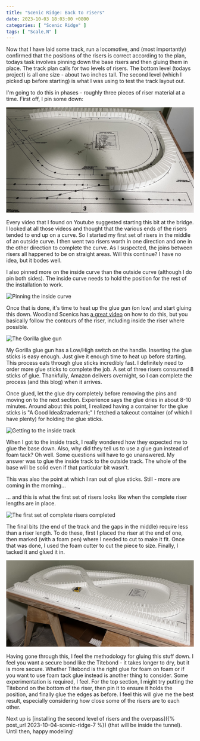 ```yaml
---
title: "Scenic Ridge: Back to risers"
date: 2023-10-03 18:03:00 +0800
categories: [ "Scenic Ridge" ]
tags: [ "Scale,N" ]
---
```


Now that I have laid some track, run a locomotive, and (most importantly) confirmed that the positions of the risers is correct according to the plan, todays task involves pinning down the base risers and then gluing them in place. The track plan calls for two levels of risers.  The bottom level (todays project) is all one size - about two inches tall.  The second level (which I picked up before starting) is what I was using to test the track layout out.

I'm going to do this in phases - roughly three pieces of riser material at a time.  First off, I pin some down:

![The first set of risers pinned down](/assets/2023/1002/img1.jpg)

Every video that I found on Youtube suggested starting this bit at the bridge. I looked at all those videos and thought that the various ends of the risers tended to end up on a curve.  So I started my first set of risers in the middle of an outside curve.  I then went two risers worth in one direction and one in the other direction to complete the curve.  As I suspected, the joins between risers all happened to be on straight areas.  Will this continue?  I have no idea, but it bodes well.

I also pinned more on the inside curve than the outside curve (although I do pin both sides).  The inside curve needs to hold the position for the rest of the installation to work.

![Pinning the inside curve](/assets/2023/1002/img2.jpg)

Once that is done, it's time to heat up the glue gun (on low) and start gluing this down.  Woodland Scenics has [a great video](https://www.youtube.com/watch?v=UqSYNabQl6I) on how to do this, but you basically follow the contours of the riser, including inside the riser where possible.

![The Gorilla glue gun](/assets/2023/1002/img3.jpg)

My Gorilla glue gun has a Low/High switch on the handle.  Inserting the glue sticks is easy enough.  Just give it enough time to heat up before starting. This process eats through glue sticks incredibly fast.  I definitely need to order more glue sticks to complete the job. A set of three risers consumed 8 sticks of glue.  Thankfully, Amazon delivers overnight, so I can complete the process (and this blog) when it arrives.

Once glued, let the glue dry completely before removing the pins and moving on to the next section. Experience says the glue dries in about 8-10 minutes.  Around about this point, I realized having a container for the glue sticks is "A Good Idea&trademark;"  I fetched a takeout container (of which I have plenty) for holding the glue sticks.

![Getting to the inside track](/assets/2023/1002/img4.jpg)

When I got to the inside track, I really wondered how they expected me to glue the base down.  Also, why did they tell us to use a glue gun instead of foam tack?  Oh well.  Some questions will have to go unanswered.  My answer was to glue the inside track to the outside track.  The whole of the base will be solid even if that particular bit wasn't.

This was also the point at which I ran out of glue sticks.  Still - more are coming in the morning...

... and this is what the first set of risers looks like when the complete riser lengths are in place.

![The first set of complete risers completed](/assets/2023/1002/img5.jpg)

The final bits (the end of the track and the gaps in the middle) require less than a riser length. To do these, first I placed the riser at the end of one, then marked (with a foam pen) where I needed to cut to make it fit. Once that was done, I used the foam cutter to cut the piece to size.  Finally, I tacked it and glued it in.

![The first set of risers is complete](/assets/2023/1002/img6.jpg)

Having gone through this, I feel the methodology for gluing this stuff down.  I feel you want a secure bond like the Titebond - it takes longer to dry, but it is more secure.  Whether Titebond is the right glue for foam on foam or if you want to use foam tack glue instead is another thing to consider.  Some experimentation is required, I feel.  For the top section, I might try putting the Titebond on the bottom of the riser, then pin it to ensure it holds the position, and finally glue the edges as before.  I feel this will give me the best result, especially considering how close some of the risers are to each other.

Next up is [installing the second level of risers and the overpass]({% post_url 2023-10-04-scenic-ridge-7 %}) (that will be inside the tunnel).  Until then, happy modeling!
